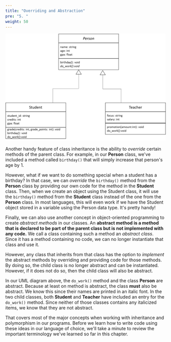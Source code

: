 ```yaml
---
title: "Overriding and Abstraction"
pre: "5. "
weight: 50
---
```


![UML Diagram showing Relationship between Student, Person, and Teacher Classes and Overloaded Methods](/images/13-inherit/12.5.uml.png)

Another handy feature of class inheritance is the ability to _override_ certain methods of the parent class. For example, in our **Person** class, we've included a method called `birthday()` that will simply increase that person's age by 1. 

However, what if we want to do something special when a student has a birthday? In that case, we can _override_ the `birthday()` method from the **Person** class by providing our own code for the method in the **Student** class. Then, when we create an object using the Student class, it will use the `birthday()` method from the **Student** class instead of the one from the **Person** class. In most languages, this will even work if we have the Student object stored in a variable using the Person data type. It's pretty handy!

Finally, we can also use another concept in object-oriented programming to create _abstract methods_ in our classes. An **abstract method is a method that is declared to be part of the parent class but is not implemented with any code.** We call a class containing such a method an _abstract class_. Since it has a method containing no code, we can no longer instantiate that class and use it.

However, any class that inherits from that class has the option to _implement_ the abstract methods by overriding and providing code for those methods. By doing so, the child class is no longer abstract and can be instantiated. However, if it does not do so, then the child class will also be abstract. 

In our UML diagram above, the `do_work()` method  and the class **Person** are abstract.  Because at least on method is abstract, the class **must** also be abstract.  We know this since their names are printed in an italic font. In the two child classes, both **Student** and **Teacher** have included an entry for the `do_work()` method. Since neither of those classes contains any italicized items, we know that they are not abstract. 

That covers most of the major concepts when working with inheritance and polymorphism in our programs. Before we learn how to write code using these ideas in our language of choice, we'll take a minute to review the important terminology we've learned so far in this chapter. 
